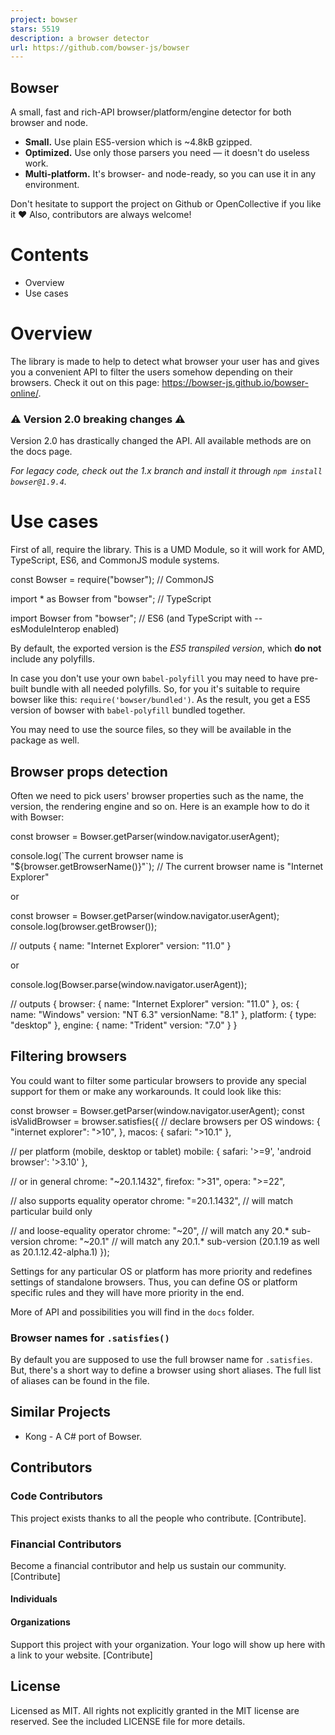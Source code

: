 ```yaml
---
project: bowser
stars: 5519
description: a browser detector
url: https://github.com/bowser-js/bowser
---
```


Bowser
------

A small, fast and rich-API browser/platform/engine detector for both browser and node.

-   **Small.** Use plain ES5-version which is ~4.8kB gzipped.
-   **Optimized.** Use only those parsers you need — it doesn't do useless work.
-   **Multi-platform.** It's browser- and node-ready, so you can use it in any environment.

Don't hesitate to support the project on Github or OpenCollective if you like it ❤️ Also, contributors are always welcome!

Contents
========

-   Overview
-   Use cases

Overview
========

The library is made to help to detect what browser your user has and gives you a convenient API to filter the users somehow depending on their browsers. Check it out on this page: https://bowser-js.github.io/bowser-online/.

### ⚠️ Version 2.0 breaking changes ⚠️

Version 2.0 has drastically changed the API. All available methods are on the docs page.

_For legacy code, check out the 1.x branch and install it through `npm install bowser@1.9.4`._

Use cases
=========

First of all, require the library. This is a UMD Module, so it will work for AMD, TypeScript, ES6, and CommonJS module systems.

const Bowser \= require("bowser"); // CommonJS

import \* as Bowser from "bowser"; // TypeScript

import Bowser from "bowser"; // ES6 (and TypeScript with --esModuleInterop enabled)

By default, the exported version is the _ES5 transpiled version_, which **do not** include any polyfills.

In case you don't use your own `babel-polyfill` you may need to have pre-built bundle with all needed polyfills. So, for you it's suitable to require bowser like this: `require('bowser/bundled')`. As the result, you get a ES5 version of bowser with `babel-polyfill` bundled together.

You may need to use the source files, so they will be available in the package as well.

Browser props detection
-----------------------

Often we need to pick users' browser properties such as the name, the version, the rendering engine and so on. Here is an example how to do it with Bowser:

const browser \= Bowser.getParser(window.navigator.userAgent);

console.log(\`The current browser name is "${browser.getBrowserName()}"\`);
// The current browser name is "Internet Explorer"

or

const browser \= Bowser.getParser(window.navigator.userAgent);
console.log(browser.getBrowser());

// outputs
{
  name: "Internet Explorer"
  version: "11.0"
}

or

console.log(Bowser.parse(window.navigator.userAgent));

// outputs
{
  browser: {
    name: "Internet Explorer"
    version: "11.0"
  },
  os: {
    name: "Windows"
    version: "NT 6.3"
    versionName: "8.1"
  },
  platform: {
    type: "desktop"
  },
  engine: {
    name: "Trident"
    version: "7.0"
  }
}

Filtering browsers
------------------

You could want to filter some particular browsers to provide any special support for them or make any workarounds. It could look like this:

const browser \= Bowser.getParser(window.navigator.userAgent);
const isValidBrowser \= browser.satisfies({
  // declare browsers per OS
  windows: {
    "internet explorer": ">10",
  },
  macos: {
    safari: ">10.1"
  },

  // per platform (mobile, desktop or tablet)
  mobile: {
    safari: '>=9',
    'android browser': '>3.10'
  },

  // or in general
  chrome: "~20.1.1432",
  firefox: ">31",
  opera: ">=22",

  // also supports equality operator
  chrome: "=20.1.1432", // will match particular build only

  // and loose-equality operator
  chrome: "~20",        // will match any 20.\* sub-version
  chrome: "~20.1"       // will match any 20.1.\* sub-version (20.1.19 as well as 20.1.12.42-alpha.1)
});

Settings for any particular OS or platform has more priority and redefines settings of standalone browsers. Thus, you can define OS or platform specific rules and they will have more priority in the end.

More of API and possibilities you will find in the `docs` folder.

### Browser names for `.satisfies()`

By default you are supposed to use the full browser name for `.satisfies`. But, there's a short way to define a browser using short aliases. The full list of aliases can be found in the file.

Similar Projects
----------------

-   Kong - A C# port of Bowser.

Contributors
------------

### Code Contributors

This project exists thanks to all the people who contribute. \[Contribute\].

### Financial Contributors

Become a financial contributor and help us sustain our community. \[Contribute\]

#### Individuals

#### Organizations

Support this project with your organization. Your logo will show up here with a link to your website. \[Contribute\]

License
-------

Licensed as MIT. All rights not explicitly granted in the MIT license are reserved. See the included LICENSE file for more details.
